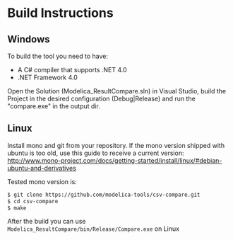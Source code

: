 # Build Instructions
## Windows
To build the tool you need to have:
 * A C# compiler that supports .NET 4.0
 * .NET Framework 4.0
 
Open the Solution (Modelica_ResultCompare.sln) in Visual Studio,
build the Project in the desired configuration (Debug|Release)
and run the "compare.exe" in the output dir.

## Linux
Install mono and git from your repository. If the mono version shipped with ubuntu is too old, use this guide to receive a current version:
http://www.mono-project.com/docs/getting-started/install/linux/#debian-ubuntu-and-derivatives

Tested mono version is:
```bash
$ git clone https://github.com/modelica-tools/csv-compare.git
$ cd csv-compare
$ make
```

After the build you can use `Modelica_ResultCompare/bin/Release/Compare.exe` on Linux